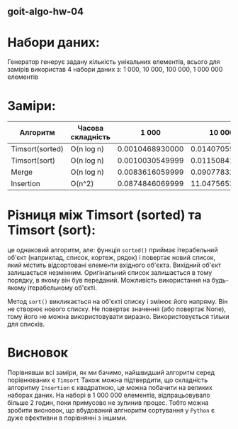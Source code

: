 ## goit-algo-hw-04
# Набори даних:
Генератор генерує задану кількість унікальних елементів,
всього для замірів використав 4 набори даних з: 1 000, 10 000, 100 000, 1 000 000 елементів 

# Заміри:
| Алгоритм        |Часова складність    | 1 000               | 10 000            | 100 000         | 1 000 000        |
|-----------------|---------------------|---------------------|-------------------|-----------------|-------------------
| Timsort(sorted) | O(n log n)          | 0.0010468930000     | 0.014070553999    | 0.39002582700   | 1.6143088259     |
| Timsort(sort)   | O(n log n)          | 0.0010030549999     | 0.011508411999    | 0.15278346799   | 1.3773102830     |
| Merge           | O(n log n)          | 0.0083616059999     | 0.090778323999    | 0.99687819600   | 10.975302990     |
| Insertion       | O(n^2)              | 0.0874846069999     | 11.04756530000    | 528.187136292   | 2 hours <        |

# Різниця між Timsort (sorted) та Timsort (sort):
це однаковий алгоритм, але: функція `sorted()` приймає ітерабельний об'єкт (наприклад, список, кортеж, рядок) і повертає новий список, який містить відсортовані елементи вхідного об'єкта.
Вихідний об'єкт залишається незмінним. Оригінальний список залишається в тому порядку, в якому він був переданий.
Можливість використання на будь-якому ітерабельному об'єкті.

Метод `sort()` викликається на об'єкті списку і змінює його напряму. Він не створює нового списку.
Не повертає значення (або повертає None), тому його не можна використовувати виразно.
Використовується тільки для списків.

# Висновок
Порівнявши всі заміри, як ми бачимо, найшвидший алгоритм серед порівнюваних є `Timsort`
Також можна підтвердити, що складність алгоритму `Insertion` є квадратною, це можна побачити на великих наборах даних. На наборі в 1 000 000 елементів, 
відпрацьовувало більше 2 годин, поки примусово не зупинив процес. Тобто можна зробити висновок, що вбудований алгноритм сортування у `Python` є дуже ефективни в порівнянні з іншими.  
